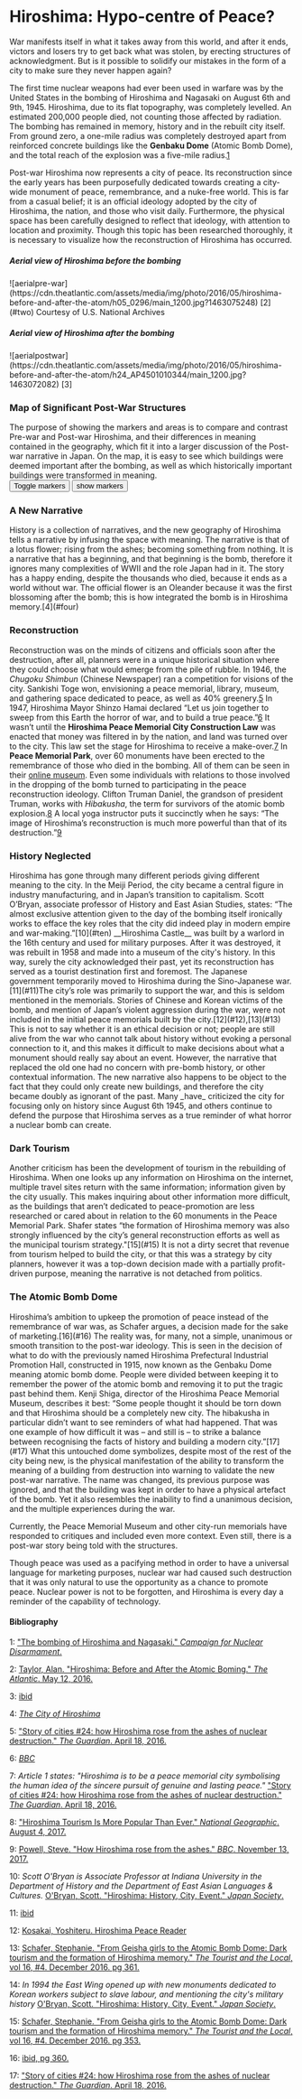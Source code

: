# Hiroshima: Hypo-centre of Peace?

War manifests itself in what it takes away from this world, and after it ends, victors and losers try to get back what was stolen, by erecting structures of acknowledgment. But is it possible to solidify our mistakes in the form of a city to make sure they never happen again?

The first time nuclear weapons had ever been used in warfare was by the United States in the bombing of Hiroshima and Nagasaki on August 6th and 9th, 1945. Hiroshima, due to its flat topography, was completely levelled. An estimated 200,000 people died, not counting those affected by radiation. The bombing has remained in memory, history and in the rebuilt city itself. From ground zero, a one-mile radius was completely destroyed apart from reinforced concrete buildings like the __Genbaku Dome__ (Atomic Bomb Dome), and the total reach of the explosion was a five-mile radius.[1](#one)

Post-war Hiroshima now represents a city of peace. Its reconstruction since the early years has been purposefully dedicated towards creating a city-wide monument of peace, remembrance, and a nuke-free world. This is far from a casual belief; it is an official ideology adopted by the city of Hiroshima, the nation, and those who visit daily. Furthermore, the physical space has been carefully designed to reflect that ideology, with attention to location and proximity. Though this topic has been researched thoroughly, it is necessary to visualize how the reconstruction of Hiroshima has occurred.



<h5>Aerial view of Hiroshima before the bombing</h5>
![aerialpre-war](https://cdn.theatlantic.com/assets/media/img/photo/2016/05/hiroshima-before-and-after-the-atom/h05_0296/main_1200.jpg?1463075248) [2](#two) Courtesy of U.S. National Archives

<h5>Aerial view of Hiroshima after the bombing</h5>
![aerialpostwar](https://cdn.theatlantic.com/assets/media/img/photo/2016/05/hiroshima-before-and-after-the-atom/h24_AP4501010344/main_1200.jpg?1463072082) [3]



<h3>Map of Significant Post-War Structures</h3>
The purpose of showing the markers and areas is to compare and contrast Pre-war and Post-war Hiroshima, and their differences in meaning contained in the geography, which fit it into a larger discussion of the Post-war narrative in Japan. On the map, it is easy to see which buildings were deemed important after the bombing, as well as which historically important buildings were transformed in meaning.




<div class="markers">
  <!-- these buttons hide/show all the markers  -->
  <!-- to hide/show blue or red markers instead, change my_markers below to blue_markers
       to red_markers.  If you have defined your own color (or other) arrays, use those instead -->
  <button onclick="toggleMarkers(my_markers, my_map)" class="rounded" id="hide">Toggle markers</button>
  <button onclick="showMarkers(my_markers, my_map)" id="show"> show markers</button>
</div>
  <div id="mapcontainer">
    <div id="map_canvas"></div>
  </div>
  <div id="map_legend"></div>
</div>

<h3>A New Narrative</h3>
History is a collection of narratives, and the new geography of Hiroshima tells a narrative by infusing the space with meaning. The narrative is that of a lotus flower; rising from the ashes; becoming something from nothing. It is a narrative that has a beginning, and that beginning is the bomb, therefore it ignores many complexities of WWII and the role Japan had in it. The story has a happy ending, despite the thousands who died, because it ends as a world without war. The official flower is an Oleander because it was the first blossoming after the bomb; this is how integrated the bomb is in Hiroshima memory.[4](#four)

<h3>Reconstruction</h3>

Reconstruction was on the minds of citizens and officials soon after the destruction, after all, planners were in a unique historical situation where they could choose what would emerge from the pile of rubble. In 1946, the _Chugoku Shimbun_ (Chinese Newspaper) ran a competition for visions of the city. Sankishi Toge won, envisioning a peace memorial, library, museum, and gathering space dedicated to peace, as well as 40% greenery.[5](#five) In 1947, Hiroshima Mayor Shinzo Hamai declared “Let us join together to sweep from this Earth the horror of war, and to build a true peace.”[6](#six) It wasn’t until the __Hiroshima Peace Memorial City Construction Law__ was enacted that money was filtered in by the nation, and land was turned over to the city. This law set the stage for Hiroshima to receive a make-over.[7](#seven) In __Peace Memorial Park__, over 60 monuments have been erected to the remembrance of those who died in the bombing. All of them can be seen in their [online museum](http://www.pcf.city.hiroshima.jp/virtual/VirtualMuseum_e/tour_e/tour_fra_e.html). Even some individuals with relations to those involved in the dropping of the bomb turned to participating in the peace reconstruction ideology. Clifton Truman Daniel, the grandson of president Truman, works with _Hibakusha_, the term for survivors of the atomic bomb explosion.[8](#eight) A local yoga instructor puts it succinctly when he says: “The image of Hiroshima’s reconstruction is much more powerful than that of its destruction.”[9](#nine)

<h3>History Neglected</h3>
Hiroshima has gone through many different periods giving different meaning to the city.  In the Meiji Period, the city became a central figure in industry manufacturing, and in Japan’s transition to capitalism. Scott O’Bryan, associate professor of History and East Asian Studies, states: “The almost exclusive attention given to the day of the bombing itself ironically works to efface the key roles that the city did indeed play in modern empire and war-making.”[10](#ten) __Hiroshima Castle__ was built by a warlord in the 16th century and used for military purposes. After it was destroyed, it was rebuilt in 1958 and made into a museum of the city's history. In this way, surely the city acknowledged their past, yet its reconstruction has served as a tourist destination first and foremost. The Japanese government temporarily moved to Hiroshima during the Sino-Japanese war. [11](#11)The city’s role was primarily to support the war, and this is seldom mentioned in the memorials. Stories of Chinese and Korean victims of the bomb, and mention of Japan’s violent aggression during the war, were not included in the initial peace memorials built by the city.[12](#12),[13](#13) This is not to say whether it is an ethical decision or not; people are still alive from the war who cannot talk about history without evoking a personal connection to it, and this makes it difficult to make decisions about what a monument should really say about an event. However, the narrative that replaced the old one had no concern with pre-bomb history, or other contextual information. The new narrative also happens to be object to the fact that they could only create new buildings, and therefore the city became doubly as ignorant of the past. Many _have_ criticized the city for focusing only on history since August 6th 1945, and others continue to defend the purpose that Hiroshima serves as a true reminder of what horror a nuclear bomb can create.

<h3>Dark Tourism</h3>
Another criticism has been the development of tourism in the rebuilding of Hiroshima. When one looks up any information on Hiroshima on the internet, multiple travel sites return with the same information; information given by the city usually. This makes inquiring about other information more difficult, as the buildings that aren’t dedicated to peace-promotion are less researched or cared about in relation to the 60 monuments in the Peace Memorial Park. Shafer states “the formation of Hiroshima memory was also strongly influenced by the city’s general reconstruction efforts as well as the municipal tourism strategy."[15](#15)  It is not a dirty secret that revenue from tourism helped to build the city, or that this was a strategy by city planners, however it was a top-down decision made with a partially profit-driven purpose, meaning the narrative is not detached from politics.

<h3>The Atomic Bomb Dome</h3>
Hiroshima’s ambition to upkeep the promotion of peace instead of the remembrance of war was, as Schafer argues, a decision made for the sake of marketing.[16](#16)  The reality was, for many, not a simple, unanimous or smooth transition to the post-war ideology. This is seen in the decision of what to do with the previously named Hiroshima Prefectural Industrial Promotion Hall, constructed in 1915, now known as the Genbaku Dome meaning atomic bomb dome. People were divided between keeping it to remember the power of the atomic bomb and removing it to put the tragic past behind them. Kenji Shiga, director of the Hiroshima Peace Memorial Museum, describes it best: “Some people thought it should be torn down and that Hiroshima should be a completely new city. The hibakusha in particular didn’t want to see reminders of what had happened. That was one example of how difficult it was – and still is – to strike a balance between recognising the facts of history and building a modern city.”[17](#17)  What this untouched dome symbolizes, despite most of the rest of the city being new, is the physical manifestation of the ability to transform the meaning of a building from destruction into warning to validate the new post-war narrative. The name was changed, its previous purpose was ignored, and that the building was kept in order to have a physical artefact of the bomb. Yet it also resembles the inability to find a unanimous decision, and the multiple experiences during the war.

Currently, the Peace Memorial Museum and other city-run memorials have responded to critiques and included even more context. Even still, there is a post-war story being told with the structures.

Though peace was used as a pacifying method in order to have a universal language for marketing purposes, nuclear war had caused such destruction that it was only natural to use the opportunity as a chance to promote peace. Nuclear power is not to be forgotten, and Hiroshima is every day a reminder of the capability of technology.



<h4>Bibliography</h4>

[2]:https://www.theatlantic.com/photo/2016/05/hiroshima-before-and-after-the-atomic-bombing/482526/
[3]:http://www.city.hiroshima.lg.jp/www/contents/1112000428867/index.html
[5]:https://www.theguardian.com/cities/2016/apr/18/story-of-cities-hiroshima-japan-nuclear-destruction
[6]:http://www.bbc.com/travel/story/20171112-how-hiroshima-rose-from-the-ashes
[7]:https://www.nationalgeographic.com/travel/destinations/asia/japan/hiroshima/
[8]:http://aboutjapan.japansociety.org/hiroshima_history_city_event#sthash.JrqN2ZO5.dpbs
[9]:https://books.google.ca/books/about/Hiroshima_Peace_Reader.html?id=Ym3gmgEACAAJ&redir_esc=y
[10]:http://journals.sagepub.com/doi/abs/10.1177/1468797615618122
<a id="#one">1: </a> ["The bombing of Hiroshima and Nagasaki." _Campaign for Nuclear Disarmament_.](http://www.cnduk.org/campaigns/global-abolition/hiroshima-a-nagasaki)

<a id="#two">2: </a> [Taylor, Alan. "Hiroshima: Before and After the Atomic Boming." _The Atlantic_. May 12, 2016.][2]

<a id="#three">3: </a> [ibid][2]

<a id="#four">4: </a> [_The City of Hiroshima_][3]

<a id="#five">5: </a> ["Story of cities #24: how Hiroshima rose from the ashes of nuclear destruction." _The Guardian_. April 18, 2016.][5]

<a id="#six">6: </a> [_BBC_][6]

<a id="#seven">7: </a> _Article 1 states: "Hiroshima is to be a peace memorial city symbolising the human idea of the sincere pursuit of genuine and lasting peace."_ ["Story of cities #24: how Hiroshima rose from the ashes of nuclear destruction." _The Guardian_. April 18, 2016.][5]

<a id="#eight">8: </a> ["Hiroshima Tourism Is More Popular Than Ever." _National Geographic_. August 4, 2017.][7]

<a id="#nine">9: </a> [Powell, Steve. "How Hiroshima rose from the ashes." _BBC_. November 13, 2017.][6]

<a id="#ten">10: </a> _Scott O'Bryan is Associate Professor at Indiana University in the Department of History and the Department of East Asian Languages & Cultures._ [O'Bryan, Scott. "Hiroshima: History, City, Event." _Japan Society_.][8]

<a id="#11">11: </a> [ibid][8]

<a id="#12">12: </a> [Kosakai, Yoshiteru. Hiroshima Peace Reader][9]

<a id="#13">13: </a> [Schafer, Stephanie. "From Geisha girls to the Atomic Bomb Dome: Dark tourism and the formation of Hiroshima memory." _The Tourist and the Local_, vol 16, #4. December 2016. pg 361.][10]

<a id="#14">14: </a> _In 1994 the East Wing opened up with new monuments dedicated to Korean workers subject to slave labour, and mentioning the city's military history_ [O'Bryan, Scott. "Hiroshima: History, City, Event." _Japan Society_.][8]

<a id="#15">15: </a> [Schafer, Stephanie. "From Geisha girls to the Atomic Bomb Dome: Dark tourism and the formation of Hiroshima memory." _The Tourist and the Local_, vol 16, #4. December 2016. pg 353.][10]

<a id="#16">16: </a> [ibid, pg 360.][10]

<a id="#17">17: </a> ["Story of cities #24: how Hiroshima rose from the ashes of nuclear destruction." _The Guardian_. April 18, 2016.][5]
